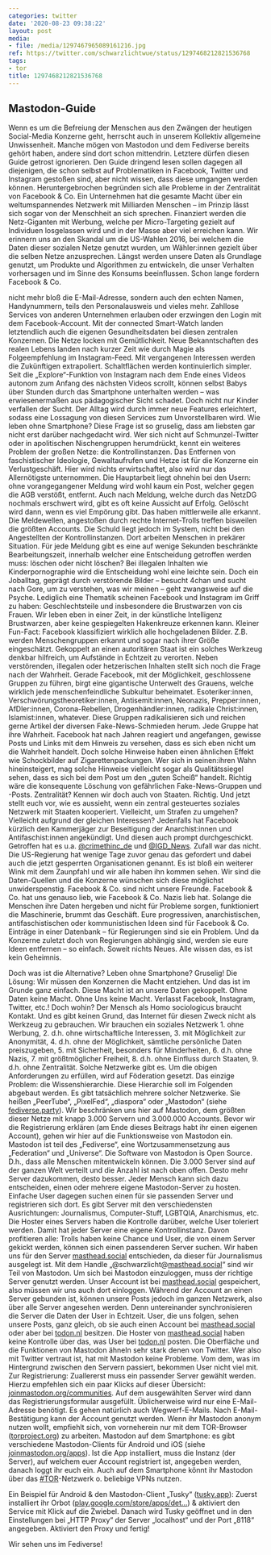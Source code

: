 ```yaml
---
categories: twitter
date: '2020-08-23 09:38:22'
layout: post
media:
- file: /media/1297467965089161216.jpg
ref: https://twitter.com/schwarzlichtwue/status/1297468212821536768
tags:
- tor
title: 1297468212821536768
---
```

## Mastodon-Guide ##



Wenn es um die Befreiung der Menschen aus den Zwängen der heutigen Social-Media Konzerne geht, herrscht auch in unserem Kollektiv allgemeine Unwissenheit. 
Manche mögen von Mastodon und dem Fediverse bereits gehört haben, andere sind dort schon mittendrin. Letztere dürfen diesen Guide getrost ignorieren.
Den Guide dringend lesen sollen dagegen all diejenigen, die schon selbst auf Problematiken in Facebook, Twitter und Instagram gestoßen sind, aber nicht wissen, dass diese umgangen werden können.
Heruntergebrochen begründen sich alle Probleme in der Zentralität von Facebook &amp; Co. Ein Unternehmen hat die gesamte Macht über ein weltumspannendes Netzwerk mit Milliarden Menschen – im Prinzip lässt sich sogar von der Menschheit an sich sprechen.
Finanziert werden die Netz-Giganten mit Werbung, welche per Micro-Targeting gezielt auf Individuen losgelassen wird und in der Masse aber viel erreichen kann.
Wir erinnern uns an den Skandal um die US-Wahlen 2016, bei welchem die Daten dieser sozialen Netze genutzt wurden, um Wähler:innen gezielt über die selben Netze anzusprechen.
Längst werden unsere Daten als Grundlage genutzt, um Produkte und Algorithmen zu entwickeln, die unser Verhalten vorhersagen und im Sinne des Konsums beeinflussen. Schon lange fordern Facebook &amp; Co.

nicht mehr bloß die E-Mail-Adresse, sondern auch den echten Namen, Handynummern, teils den Personalausweis und vieles mehr. Zahllose Services von anderen Unternehmen erlauben oder erzwingen den Login mit dem Facebook-Account. Mit der connected Smart-Watch landen letztendlich auch die eigenen Gesundheitsdaten bei diesen zentralen Konzernen.
Die Netze locken mit Gemütlichkeit. Neue Bekanntschaften des realen Lebens landen nach kurzer Zeit wie durch Magie als Folgeempfehlung im Instagram-Feed. Mit vergangenen Interessen werden die Zukünftigen extrapoliert. Schaltflächen werden kontinuierlich simpler.
Seit die „Explore“-Funktion von Instagram nach dem Ende eines Videos autonom zum Anfang des nächsten Videos scrollt, können selbst Babys über Stunden durch das Smartphone unterhalten werden – was erwiesenermaßen aus pädagogischer Sicht schadet.
Doch nicht nur Kinder verfallen der Sucht. Der Alltag wird durch immer neue Features erleichtert, sodass eine Lossagung von diesen Services zum Unvorstellbaren wird. Wie leben ohne Smartphone? Diese Frage ist so gruselig, dass am liebsten gar nicht erst darüber nachgedacht wird.
Wer sich nicht auf Schmunzel-Twitter oder in apolitischen Nischengruppen herumdrückt, kennt ein weiteres Problem der großen Netze: die Kontrollinstanzen. Das Entfernen von faschistischer Ideologie, Gewaltaufrufen und Hetze ist für die Konzerne ein Verlustgeschäft.
Hier wird nichts erwirtschaftet, also wird nur das Allernötigste unternommen. Die Hauptarbeit liegt ohnehin bei den Usern: ohne vorangegangener Meldung wird wohl kaum ein Post, welcher gegen die AGB verstößt, entfernt.
Auch nach Meldung, welche durch das NetzDG nochmals erschwert wird, gibt es oft keine Aussicht auf Erfolg. Gelöscht wird dann, wenn es viel Empörung gibt. Das haben mittlerweile alle erkannt.
Die Meldewellen, angestoßen durch rechte Internet-Trolls treffen bisweilen die größten Accounts. Die Schuld liegt jedoch im System, nicht bei den Angestellten der Kontrollinstanzen. Dort arbeiten Menschen in prekärer Situation.
Für jede Meldung gibt es eine auf wenige Sekunden beschränkte Bearbeitungszeit, innerhalb welcher eine Entscheidung getroffen werden muss: löschen oder nicht löschen? Bei illegalen Inhalten wie Kinderpornographie wird die Entscheidung wohl eine leichte sein.
Doch ein Joballtag, geprägt durch verstörende Bilder – besucht 4chan und sucht nach Gore, um zu verstehen, was wir meinen – geht zwangsweise auf die Psyche.
Lediglich eine Thematik scheinen Facebook und Instagram im Griff zu haben: Geschlechtsteile und insbesondere die Brustwarzen von cis Frauen. Wir leben eben in einer Zeit, in der künstliche Intelligenz Brustwarzen, aber keine gespiegelten Hakenkreuze erkennen kann.
Kleiner Fun-Fact: Facebook klassifiziert wirklich alle hochgeladenen Bilder. Z.B. werden Menschengruppen erkannt und sogar nach ihrer Größe eingeschätzt. Gekoppelt an einen autoritären Staat ist ein solches Werkzeug denkbar hilfreich, um Aufstände in Echtzeit zu verorten.
Neben verstörenden, illegalen oder hetzerischen Inhalten stellt sich noch die Frage nach der Wahrheit. Gerade Facebook, mit der Möglichkeit, geschlossene Gruppen zu führen, birgt eine gigantische Unterwelt des Grauens, welche wirklich jede menschenfeindliche Subkultur beheimatet.
Esoteriker:innen, Verschwörungstheoretiker:innen, Antisemit:innen, Neonazis, Prepper:innen, AfDler:innen, Corona-Rebellen, Drogenhändler:innen, radikale Christ:innen, Islamist:innen, whatever.
Diese Gruppen radikalisieren sich und reichen gerne Artikel der diversen Fake-News-Schmieden herum. Jede Gruppe hat ihre Wahrheit.
Facebook hat nach Jahren reagiert und angefangen, gewisse Posts und Links mit dem Hinweis zu versehen, dass es sich eben nicht um die Wahrheit handelt. Doch solche Hinweise haben einen ähnlichen Effekt wie Schockbilder auf Zigarettenpackungen.
Wer sich in seinen:ihren Wahn hineinsteigert, mag solche Hinweise vielleicht sogar als Qualitätssiegel sehen, dass es sich bei dem Post um den „guten Scheiß“ handelt. Richtig wäre die konsequente Löschung von gefährlichen Fake-News-Gruppen und -Posts.
Zentralität? Kennen wir doch auch von Staaten. Richtig. Und jetzt stellt euch vor, wie es aussieht, wenn ein zentral gesteuertes soziales Netzwerk mit Staaten kooperiert. Vielleicht, um Strafen zu umgehen? Vielleicht aufgrund der gleichen Interessen?
Jedenfalls hat Facebook kürzlich den Kammerjäger zur Beseitigung der Anarchist:innen und Antifaschist:innen angekündigt. Und diesen auch prompt durchgeschickt. Getroffen hat es u.a. [@crimethinc_de](https://twitter.com/crimethinc_de)  und [@IGD_News](https://twitter.com/IGD_News). Zufall war das nicht.
Die US-Regierung hat wenige Tage zuvor genau das gefordert und dabei auch die jetzt gesperrten Organisationen genannt. Es ist bloß ein weiterer Wink mit dem Zaunpfahl und wir alle haben ihn kommen sehen.
Wir sind die Daten-Quellen und die Konzerne wünschen sich diese möglichst unwiderspenstig. Facebook &amp; Co. sind nicht unsere Freunde. Facebook &amp; Co. hat uns genauso lieb, wie Facebook &amp; Co. Nazis lieb hat.
Solange die Menschen ihre Daten hergeben und nicht für Probleme sorgen, funktioniert die Maschinerie, brummt das Geschäft.
Eure progressiven, anarchistischen, antifaschistischen oder kommunistischen Ideen sind für Facebook &amp; Co. Einträge in einer Datenbank – für Regierungen sind sie ein Problem. Und da Konzerne zuletzt doch von Regierungen abhängig sind, werden sie eure Ideen entfernen – so einfach.
Soweit nichts Neues. Alle wissen das, es ist kein Geheimnis.



Doch was ist die Alternative? Leben ohne Smartphone? Gruselig! Die Lösung: Wir müssen den Konzernen die Macht entziehen.
Und das ist im Grunde ganz einfach. Diese Macht ist an unsere Daten gekoppelt. Ohne Daten keine Macht. Ohne Uns keine Macht. Verlasst Facebook, Instagram, Twitter, etc.! Doch wohin?
Der Mensch als Homo sociologicus braucht Kontakt. Und es gibt keinen Grund, das Internet für diesen Zweck nicht als Werkzeug zu gebrauchen.
Wir brauchen ein soziales Netzwerk 1. ohne Werbung, 2. d.h. ohne wirtschaftliche Interessen, 3. mit Möglichkeit zur Anonymität, 4. d.h. ohne der Möglichkeit, sämtliche persönliche Daten preiszugeben, 5. mit Sicherheit, besonders für Minderheiten, 6. d.h. ohne Nazis,
7. mit größtmöglicher Freiheit, 8. d.h. ohne Einfluss durch Staaten, 9. d.h. ohne Zentralität.
Solche Netzwerke gibt es. Um die obigen Anforderungen zu erfüllen, wird auf Föderation gesetzt. Das einzige Problem: die Wissenshierarchie. Diese Hierarchie soll im Folgenden abgebaut werden. Es gibt tatsächlich mehrere solcher Netzwerke. Sie heißen „PeerTube“, „PixelFed“,
„diaspora“ oder „Mastodon“ (siehe [fediverse.party](https://fediverse.party/)). Wir beschränken uns hier auf Mastodon, dem größten dieser Netze mit knapp 3.000 Servern und 3.000.000 Accounts.
Bevor wir die Registrierung erklären (am Ende dieses Beitrags habt ihr einen eigenen Account), gehen wir hier auf die Funktionsweise von Mastodon ein. Mastodon ist teil des „Fediverse“, eine Wortzusammensetzung aus „Federation“ und „Universe“.
Die Software von Mastodon is Open Source. D.h., dass alle Menschen mitentwickeln können. Die 3.000 Server sind auf der ganzen Welt verteilt und die Anzahl ist nach oben offen. Desto mehr Server dazukommen, desto besser.
Jeder Mensch kann sich dazu entscheiden, einen oder mehrere eigene Mastodon-Server zu hosten. Einfache User dagegen suchen einen für sie passenden Server und registrieren sich dort.
Es gibt Server mit den verschiedensten Ausrichtungen: Journalismus, Computer-Stuff, LGBTQIA, Anarchismus, etc. Die Hoster eines Servers haben die Kontrolle darüber, welche User toleriert werden. Damit hat jeder Server eine eigene Kontrollinstanz.
Davon profitieren alle: Trolls haben keine Chance und User, die von einem Server gekickt werden, können sich einen passenderen Server suchen. Wir haben uns für den Server [masthead.social](https://masthead.social) entschieden, da dieser für Journalismus ausgelegt ist.
Mit dem Handle „@schwarzlicht@[masthead.social](http://masthead.social)“ sind wir Teil von Mastodon. Um sich bei Mastodon einzuloggen, muss der richtige Server genutzt werden. Unser Account ist bei [masthead.social](http://masthead.social) gespeichert, also müssen wir uns auch dort einloggen.
Während der Account an einen Server gebunden ist, können unsere Posts jedoch im ganzen Netzwerk, also über alle Server angesehen werden. Denn untereinander synchronisieren die Server die Daten der User in Echtzeit.
User, die uns folgen, sehen unsere Posts, ganz gleich, ob sie auch einen Account bei [masthead.social](http://masthead.social) oder aber bei [todon.nl](http://todon.nl) besitzen. Die Hoster von [masthead.social](http://masthead.social) haben keine Kontrolle über das, was User bei [todon.nl](http://todon.nl) posten.
Die Oberfläche und die Funktionen von Mastodon ähneln sehr stark denen von Twitter. Wer also mit Twitter vertraut ist, hat mit Mastodon keine Probleme. Vom dem, was im Hintergrund zwischen den Servern passiert, bekommen User nicht viel mit.
Zur Registrierung: Zuallererst muss ein passender Server gewählt werden. Hierzu empfehlen sich ein paar Klicks auf dieser Übersicht: [joinmastodon.org/communities](https://joinmastodon.org/communities).
Auf dem ausgewählten Server wird dann das Registrierungsformular ausgefüllt. Üblicherweise wird nur eine E-Mail-Adresse benötigt. Es gehen natürlich auch Wegwerf-E-Mails. Nach E-Mail-Bestätigung kann der Account genutzt werden.
Wenn ihr Mastodon anonym nutzen wollt, empfiehlt sich, von vorneherein nur mit dem TOR-Browser ([torproject.org](https://www.torproject.org/)) zu arbeiten.
Mastodon auf dem Smartphone: es gibt verschiedene Mastodon-Clients für Android und iOS (siehe [joinmastodon.org/apps](https://joinmastodon.org/apps)).
Ist die App installiert, muss die Instanz (der Server), auf welchem euer Account registriert ist, angegeben werden, danach loggt ihr euch ein.
Auch auf dem Smartphone könnt ihr Mastodon über das [#TOR](/t/tor)-Netzwerk o. beliebige VPNs nutzen.



Ein Beispiel für Android &amp; den Mastodon-Client „Tusky“ ([tusky.app](https://tusky.app/)): Zuerst installiert ihr Orbot ([play.google.com/store/apps/det…](https://play.google.com/store/apps/details?id=org.torproject.android)) &amp; aktiviert den Service mit Klick auf die Zwiebel.
Danach wird Tusky geöffnet und in den Einstellungen bei „HTTP Proxy“ der Server „localhost“ und der Port „8118“ angegeben. Aktiviert den Proxy und fertig!



Wir sehen uns im Fediverse!